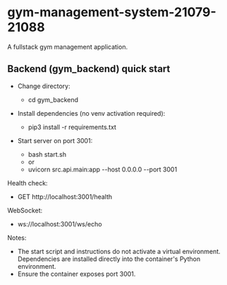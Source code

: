 # gym-management-system-21079-21088

A fullstack gym management application.

## Backend (gym_backend) quick start

- Change directory:
  - cd gym_backend

- Install dependencies (no venv activation required):
  - pip3 install -r requirements.txt

- Start server on port 3001:
  - bash start.sh
  - or
  - uvicorn src.api.main:app --host 0.0.0.0 --port 3001

Health check:
- GET http://localhost:3001/health

WebSocket:
- ws://localhost:3001/ws/echo

Notes:
- The start script and instructions do not activate a virtual environment. Dependencies are installed directly into the container's Python environment.
- Ensure the container exposes port 3001.
